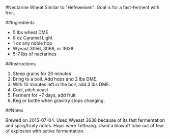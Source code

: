 #Nectarine Wheat
Similar to "Hefeweisen". Goal is for a fast-ferment with fruit.

##Ingredients

* 5 lbs wheat DME
* 8 oz Caramel Light
* 1 oz any noble hop
* Wyeast 3056, 3068, or 3638
* 5-7 lbs of nectarines

##Instructions

1. Steep grains for 20 minutes
1. Bring to a boil. Add hops and 2 lbs DME.
1. With 10 minutes left in the boil, add 3 lbs DME.
1. Cool, pitch yeast
1. Ferment for ~7 days, add fruit
1. Keg or bottle when gravitry stops changing.

##Notes

Brewed on 2015-07-04. Used Wyeast 3638 because of its fast fermentation and spicy/fruity notes. Hops were Tettnang. Used a blowoff tube out of fear of explosion with active fermentation.
